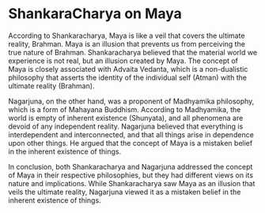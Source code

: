 # ShankaraCharya on Maya

According to Shankaracharya, Maya is like a veil that covers the ultimate reality, Brahman. 
Maya is an illusion that prevents us from perceiving the true nature of Brahman. 
Shankaracharya believed that the material world we experience is not real, but an illusion created by Maya.
 The concept of Maya is closely associated with Advaita Vedanta, which is a non-dualistic philosophy 
 that asserts the identity of the individual self (Atman) with the ultimate reality (Brahman).

Nagarjuna, on the other hand, was a proponent of Madhyamika philosophy, which is a form of
 Mahayana Buddhism. According to Madhyamika, the world is empty of inherent existence (Shunyata), 
 and all phenomena are devoid of any independent reality. Nagarjuna believed that everything is 
 interdependent and interconnected, and that all things arise in dependence upon other things.
 He argued that the concept of Maya is a mistaken belief in the inherent existence of things.

In conclusion, both Shankaracharya and Nagarjuna addressed the concept of Maya in their respective
 philosophies, but they had different views on its nature and implications. While Shankaracharya saw
 Maya as an illusion that veils the ultimate reality, Nagarjuna viewed it as a mistaken belief in the inherent 
 existence of things.